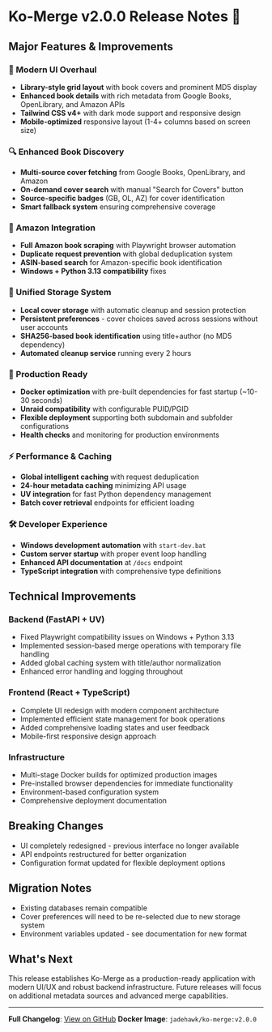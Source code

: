 # Ko-Merge v2.0.0 Release Notes 🚀

## Major Features & Improvements

### 🎨 Modern UI Overhaul

- **Library-style grid layout** with book covers and prominent MD5 display
- **Enhanced book details** with rich metadata from Google Books, OpenLibrary, and Amazon APIs
- **Tailwind CSS v4+** with dark mode support and responsive design
- **Mobile-optimized** responsive layout (1-4+ columns based on screen size)

### 🔍 Enhanced Book Discovery

- **Multi-source cover fetching** from Google Books, OpenLibrary, and Amazon
- **On-demand cover search** with manual "Search for Covers" button
- **Source-specific badges** (GB, OL, AZ) for cover identification
- **Smart fallback system** ensuring comprehensive coverage

### 🏪 Amazon Integration

- **Full Amazon book scraping** with Playwright browser automation
- **Duplicate request prevention** with global deduplication system
- **ASIN-based search** for Amazon-specific book identification
- **Windows + Python 3.13 compatibility** fixes

### 💾 Unified Storage System

- **Local cover storage** with automatic cleanup and session protection
- **Persistent preferences** - cover choices saved across sessions without user accounts
- **SHA256-based book identification** using title+author (no MD5 dependency)
- **Automated cleanup service** running every 2 hours

### 🚀 Production Ready

- **Docker optimization** with pre-built dependencies for fast startup (~10-30 seconds)
- **Unraid compatibility** with configurable PUID/PGID
- **Flexible deployment** supporting both subdomain and subfolder configurations
- **Health checks** and monitoring for production environments

### ⚡ Performance & Caching

- **Global intelligent caching** with request deduplication
- **24-hour metadata caching** minimizing API usage
- **UV integration** for fast Python dependency management
- **Batch cover retrieval** endpoints for efficient loading

### 🛠️ Developer Experience

- **Windows development automation** with `start-dev.bat`
- **Custom server startup** with proper event loop handling
- **Enhanced API documentation** at `/docs` endpoint
- **TypeScript integration** with comprehensive type definitions

## Technical Improvements

### Backend (FastAPI + UV)

- Fixed Playwright compatibility issues on Windows + Python 3.13
- Implemented session-based merge operations with temporary file handling
- Added global caching system with title/author normalization
- Enhanced error handling and logging throughout

### Frontend (React + TypeScript)

- Complete UI redesign with modern component architecture
- Implemented efficient state management for book operations
- Added comprehensive loading states and user feedback
- Mobile-first responsive design approach

### Infrastructure

- Multi-stage Docker builds for optimized production images
- Pre-installed browser dependencies for immediate functionality
- Environment-based configuration system
- Comprehensive deployment documentation

## Breaking Changes

- UI completely redesigned - previous interface no longer available
- API endpoints restructured for better organization
- Configuration format updated for flexible deployment options

## Migration Notes

- Existing databases remain compatible
- Cover preferences will need to be re-selected due to new storage system
- Environment variables updated - see documentation for new format

## What's Next

This release establishes Ko-Merge as a production-ready application with modern UI/UX and robust backend infrastructure. Future releases will focus on additional metadata sources and advanced merge capabilities.

---

**Full Changelog**: [View on GitHub](https://github.com/jadehawk/Ko-Merge/compare/v1.0.0...v2.0.0)
**Docker Image**: `jadehawk/ko-merge:v2.0.0`
